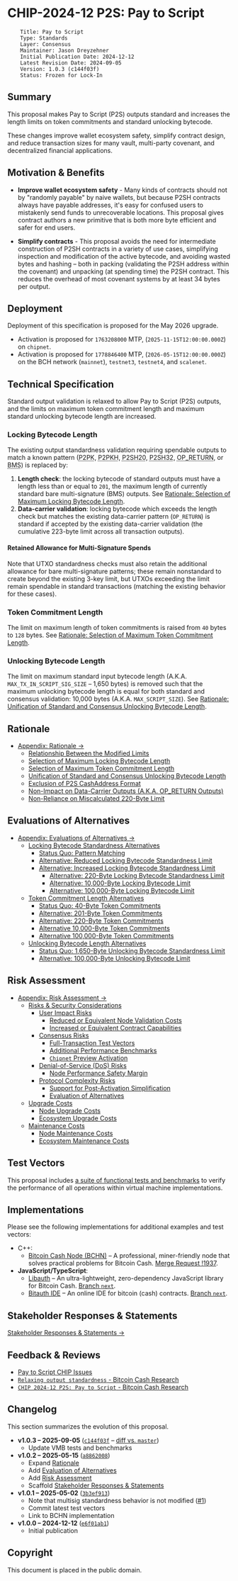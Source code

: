 # CHIP-2024-12 P2S: Pay to Script

        Title: Pay to Script
        Type: Standards
        Layer: Consensus
        Maintainer: Jason Dreyzehner
        Initial Publication Date: 2024-12-12
        Latest Revision Date: 2024-09-05
        Version: 1.0.3 (c144f03f)
        Status: Frozen for Lock-In

## Summary

This proposal makes Pay to Script (P2S) outputs standard and increases the length limits on token commitments and standard unlocking bytecode.

These changes improve wallet ecosystem safety, simplify contract design, and reduce transaction sizes for many vault, multi-party covenant, and decentralized financial applications.

## Motivation & Benefits

- **Improve wallet ecosystem safety** - Many kinds of contracts should not by "randomly payable" by naive wallets, but because P2SH contracts always have payable addresses, it's easy for confused users to mistakenly send funds to unrecoverable locations. This proposal gives contract authors a new primitive that is both more byte efficient and safer for end users.

- **Simplify contracts** - This proposal avoids the need for intermediate construction of P2SH contracts in a variety of use cases, simplifying inspection and modification of the active bytecode, and avoiding wasted bytes and hashing – both in packing (validating the P2SH address within the covenant) and unpacking (at spending time) the P2SH contract. This reduces the overhead of most covenant systems by at least 34 bytes per output.

## Deployment

Deployment of this specification is proposed for the May 2026 upgrade.

- Activation is proposed for `1763208000` MTP, (`2025-11-15T12:00:00.000Z`) on `chipnet`.
- Activation is proposed for `1778846400` MTP, (`2026-05-15T12:00:00.000Z`) on the BCH network (`mainnet`), `testnet3`, `testnet4`, and `scalenet`.

## Technical Specification

Standard output validation is relaxed to allow Pay to Script (P2S) outputs, and the limits on maximum token commitment length and maximum standard unlocking bytecode length are increased.

### Locking Bytecode Length

The existing output standardness validation requiring spendable outputs to match a known pattern (<abbr title="Pay to Public Key">P2PK</abbr>, <abbr title="Pay to Public Key Hash">P2PKH</abbr>, <abbr title="Pay to Script Hash (20 bytes)">P2SH20</abbr>, <abbr title="Pay to Script Hash (32 bytes)">P2SH32</abbr>, <abbr title="Data-Carrier Outputs (A.K.A. OP_RETURN Outputs)">OP_RETURN</abbr>, or <abbr title="Bare Multi-Signature">BMS</abbr>) is replaced by:

1. **Length check**: the locking bytecode of standard outputs must have a length less than or equal to `201`, the maximum length of currently standard bare multi-signature (BMS) outputs. See [Rationale: Selection of Maximum Locking Bytecode Length](rationale.md#selection-of-maximum-locking-bytecode-length).
2. **Data-carrier validation**: locking bytecode which exceeds the length check but matches the existing data-carrier pattern (`OP_RETURN`) is standard if accepted by the existing data-carrier validation (the cumulative 223-byte limit across all transaction outputs).

#### Retained Allowance for Multi-Signature Spends

Note that UTXO standardness checks must also retain the additional allowance for bare multi-signature patterns; these remain nonstandard to create beyond the existing 3-key limit, but UTXOs exceeding the limit remain spendable in standard transactions (matching the existing behavior for these cases).

### Token Commitment Length

The limit on maximum length of token commitments is raised from `40` bytes to `128` bytes. See [Rationale: Selection of Maximum Token Commitment Length](rationale.md#selection-of-maximum-token-commitment-length).

### Unlocking Bytecode Length

The limit on maximum standard input bytecode length (A.K.A. `MAX_TX_IN_SCRIPT_SIG_SIZE` – 1,650 bytes) is removed such that the maximum unlocking bytecode length is equal for both standard and consensus validation: 10,000 bytes (A.K.A. `MAX_SCRIPT_SIZE`). See [Rationale: Unification of Standard and Consensus Unlocking Bytecode Length](rationale.md#unification-of-standard-and-consensus-unlocking-bytecode-length).

## Rationale

- [Appendix: Rationale &rarr;](rationale.md#rationale)
  - [Relationship Between the Modified Limits](rationale.md#relationship-between-the-modified-limits)
  - [Selection of Maximum Locking Bytecode Length](rationale.md#selection-of-maximum-locking-bytecode-length)
  - [Selection of Maximum Token Commitment Length](rationale.md#selection-of-maximum-token-commitment-length)
  - [Unification of Standard and Consensus Unlocking Bytecode Length](rationale.md#unification-of-standard-and-consensus-unlocking-bytecode-length)
  - [Exclusion of P2S CashAddress Format](rationale.md#exclusion-of-p2s-cashaddress-format)
  - [Non-Impact on Data-Carrier Outputs (A.K.A. OP_RETURN Outputs)](rationale.md#non-impact-on-data-carrier-outputs-aka-op_return-outputs)
  - [Non-Reliance on Miscalculated 220-Byte Limit](#non-reliance-on-miscalculated-220-byte-limit)

## Evaluations of Alternatives

- [Appendix: Evaluations of Alternatives &rarr;](alternatives.md#evaluation-of-alternatives)
  - [Locking Bytecode Standardness Alternatives](alternatives.md#locking-bytecode-standardness-alternatives)
    - [Status Quo: Pattern Matching](alternatives.md#status-quo-pattern-matching)
    - [Alternative: Reduced Locking Bytecode Standardness Limit](alternatives.md#alternative-reduced-locking-bytecode-standardness-limit)
    - [Alternative: Increased Locking Bytecode Standardness Limit](alternatives.md#alternative-increased-locking-bytecode-standardness-limit)
      - [Alternative: 220-Byte Locking Bytecode Standardness Limit](alternatives.md#alternative-220-byte-locking-bytecode-standardness-limit)
      - [Alternative: 10,000-Byte Locking Bytecode Limit](alternatives.md#alternative-10000-byte-locking-bytecode-limit)
      - [Alternative: 100,000-Byte Locking Bytecode Limit](alternatives.md#alternative-100000-byte-locking-bytecode-limit)
  - [Token Commitment Length Alternatives](alternatives.md#token-commitment-length-alternatives)
    - [Status Quo: 40-Byte Token Commitments](alternatives.md#status-quo-40-byte-token-commitments)
    - [Alternative: 201-Byte Token Commitments](alternatives.md#alternative-201-byte-token-commitments)
    - [Alternative: 220-Byte Token Commitments](alternatives.md#alternative-220-byte-token-commitments)
    - [Alternative 10,000-Byte Token Commitments](alternatives.md#alternative-10000-byte-token-commitments)
    - [Alternative 100,000-Byte Token Commitments](alternatives.md#alternative-100000-byte-token-commitments)
  - [Unlocking Bytecode Length Alternatives](alternatives.md#unlocking-bytecode-length-alternatives)
    - [Status Quo: 1,650-Byte Unlocking Bytecode Standardness Limit](alternatives.md#status-quo-1650-byte-unlocking-bytecode-standardness-limit)
    - [Alternative: 100,000-Byte Unlocking Bytecode Limit](alternatives.md#alternative-100000-byte-unlocking-bytecode-limit)

## Risk Assessment

- [Appendix: Risk Assessment &rarr;](risk-assessment.md#risk-assessment)
  - [Risks \& Security Considerations](risk-assessment.md#risks--security-considerations)
    - [User Impact Risks](risk-assessment.md#user-impact-risks)
      - [Reduced or Equivalent Node Validation Costs](risk-assessment.md#reduced-or-equivalent-node-validation-costs)
      - [Increased or Equivalent Contract Capabilities](risk-assessment.md#increased-or-equivalent-contract-capabilities)
    - [Consensus Risks](risk-assessment.md#consensus-risks)
      - [Full-Transaction Test Vectors](risk-assessment.md#full-transaction-test-vectors)
      - [Additional Performance Benchmarks](risk-assessment.md#additional-performance-benchmarks)
      - [`Chipnet` Preview Activation](risk-assessment.md#chipnet-preview-activation)
    - [Denial-of-Service (DoS) Risks](risk-assessment.md#denial-of-service-dos-risks)
      - [Node Performance Safety Margin](risk-assessment.md#node-performance-safety-margin)
    - [Protocol Complexity Risks](risk-assessment.md#protocol-complexity-risks)
      - [Support for Post-Activation Simplification](risk-assessment.md#support-for-post-activation-simplification)
      - [Evaluation of Alternatives](risk-assessment.md#evaluation-of-alternatives)
  - [Upgrade Costs](risk-assessment.md#upgrade-costs)
    - [Node Upgrade Costs](risk-assessment.md#node-upgrade-costs)
    - [Ecosystem Upgrade Costs](risk-assessment.md#ecosystem-upgrade-costs)
  - [Maintenance Costs](risk-assessment.md#maintenance-costs)
    - [Node Maintenance Costs](risk-assessment.md#node-maintenance-costs)
    - [Ecosystem Maintenance Costs](risk-assessment.md#ecosystem-maintenance-costs)

## Test Vectors

This proposal includes [a suite of functional tests and benchmarks](./vmb_tests/) to verify the performance of all operations within virtual machine implementations.

## Implementations

Please see the following implementations for additional examples and test vectors:

- C++:
  - [Bitcoin Cash Node (BCHN)](https://bitcoincashnode.org/) – A professional, miner-friendly node that solves practical problems for Bitcoin Cash. [Merge Request !1937](https://gitlab.com/bitcoin-cash-node/bitcoin-cash-node/-/merge_requests/1937).
- **JavaScript/TypeScript**:
  - [Libauth](https://github.com/bitauth/libauth) – An ultra-lightweight, zero-dependency JavaScript library for Bitcoin Cash. [Branch `next`](https://github.com/bitauth/libauth/tree/next).
  - [Bitauth IDE](https://github.com/bitauth/bitauth-ide) – An online IDE for bitcoin (cash) contracts. [Branch `next`](https://github.com/bitauth/bitauth-ide/tree/next).

## Stakeholder Responses & Statements

[Stakeholder Responses & Statements &rarr;](./stakeholders.md)

## Feedback & Reviews

- [Pay to Script CHIP Issues](https://github.com/bitjson/bch-p2s/issues)
- [`Relaxing output standardness` - Bitcoin Cash Research](https://bitcoincashresearch.org/t/relaxing-output-standardness/1391)
- [`CHIP 2024-12 P2S: Pay to Script` - Bitcoin Cash Research](https://bitcoincashresearch.org/t/chip-2024-12-p2s-pay-to-script/1451)

## Changelog

This section summarizes the evolution of this proposal.

- **v1.0.3 – 2025-09-05** ([`c144f03f`](https://github.com/bitjson/bch-p2s/commit/c144f03fe11b6de0e924b2285b355370d0e658b8) – [diff vs. `master`](https://github.com/bitjson/bch-p2s/compare/master...c144f03fe11b6de0e924b2285b355370d0e658b8))
  - Update VMB tests and benchmarks
- **v1.0.2 – 2025-05-15** ([`a8862008`](https://github.com/bitjson/bch-p2s/commit/a8862008fa2d57abf206e98c1fd7032aa46052b4))
  - Expand [Rationale](./rationale.md)
  - Add [Evaluation of Alternatives](./alternatives.md)
  - Add [Risk Assessment](./risk-assessment.md)
  - Scaffold [Stakeholder Responses & Statements](./stakeholders.md)
- **v1.0.1 – 2025-05-02** ([`3b3ef913`](https://github.com/bitjson/bch-p2s/commit/3b3ef91394ad4980bec63b471f6940e6cf17ef02))
  - Note that multisig standardness behavior is not modified ([#1](https://github.com/bitjson/bch-p2s/issues/1))
  - Commit latest test vectors
  - Link to BCHN implementation
- **v1.0.0 – 2024-12-12** ([`e6f01ab1`](https://github.com/bitjson/bch-p2s/commit/e6f01ab1266969e4d8ddec82615517b4864b23dc))
  - Initial publication

## Copyright

This document is placed in the public domain.
